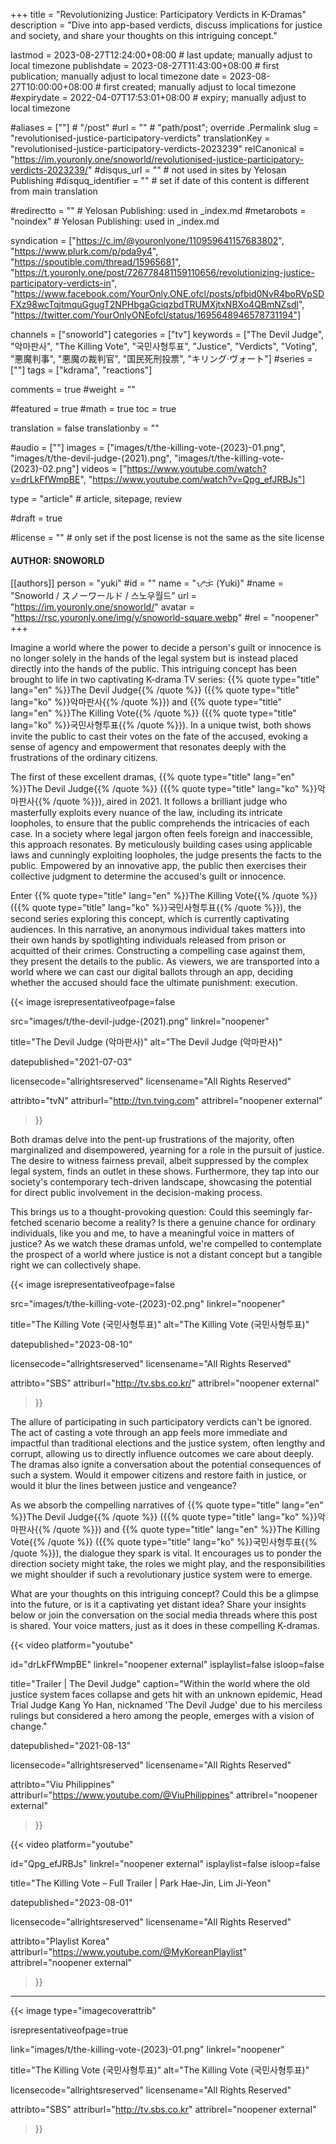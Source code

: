 +++
title = "Revolutionizing Justice: Participatory Verdicts in K-Dramas"
description = "Dive into app-based verdicts, discuss implications for justice and society, and share your thoughts on this intriguing concept."

lastmod = 2023-08-27T12:24:00+08:00                 # last update; manually adjust to local timezone
publishdate = 2023-08-27T11:43:00+08:00             # first publication; manually adjust to local timezone
date = 2023-08-27T10:00:00+08:00                    # first created; manually adjust to local timezone
#expirydate = 2022-04-07T17:53:01+08:00              # expiry; manually adjust to local timezone

#aliases = [""]                                        # "/post"
#url = ""                                              # "path/post"; override .Permalink
slug = "revolutionised-justice-participatory-verdicts"
translationKey = "revolutionised-justice-participatory-verdicts-2023239"
relCanonical = "https://im.youronly.one/snoworld/revolutionised-justice-participatory-verdicts-2023239/"
#disqus_url = ""                                       # not used in sites by Yelosan Publishing
#disquq_identifier = ""                                # set if date of this content is different from main translation

#redirectto = ""                                       # Yelosan Publishing: used in _index.md
#metarobots = "noindex"                                # Yelosan Publishing: used in _index.md

syndication = ["https://c.im/@youronlyone/110959641157683802", "https://www.plurk.com/p/pda9y4", "https://spoutible.com/thread/15965681", "https://t.youronly.one/post/726778481159110656/revolutionizing-justice-participatory-verdicts-in", "https://www.facebook.com/YourOnly.ONE.ofcl/posts/pfbid0NvR4boRVpSDFXz98wcTqjtmquGgugT2NPHbgaGciqzbdTRUMXjtxNBXo4QBmNZsdl", "https://twitter.com/YourOnlyONEofcl/status/1695648946578731194"]

channels = ["snoworld"]
categories = ["tv"]
keywords = ["The Devil Judge", "악마판사", "The Killing Vote", "국민사형투표", "Justice", "Verdicts", "Voting", "悪魔判事", "悪魔の裁判官", "国民死刑投票", "キリング·ヴォート"]
#series = [""]
tags = ["kdrama", "reactions"]

comments = true
#weight = ""

#featured = true
#math = true
toc = true

translation = false
translationby = ""

#audio = [""]
images = ["images/t/the-killing-vote-(2023)-01.png", "images/t/the-devil-judge-(2021).png", "images/t/the-killing-vote-(2023)-02.png"]
videos = ["https://www.youtube.com/watch?v=drLkFfWmpBE", "https://www.youtube.com/watch?v=Qpg_efJRBJs"]

type = "article"                                             # article, sitepage, review

#draft = true

#license = ""                                          # only set if the post license is not the same as the site license

#### AUTHOR: SNOWORLD ####
[[authors]]
  person = "yuki"
  #id = ""
  name = "ᜌᜓᜃᜒ (Yuki)"
  #name = "Snoworld / スノーワールド / 스노우월드"
  url = "https://im.youronly.one/snoworld/"
  avatar = "https://rsc.youronly.one/img/y/snoworld-square.webp"
  #rel = "noopener"
+++

Imagine a world where the power to decide a person's guilt or innocence is no longer solely in the hands of the legal system but is instead placed directly into the hands of the public. This intriguing concept has been brought to life in two captivating K-drama TV series: {{% quote type="title" lang="en" %}}The Devil Judge{{% /quote %}} ({{% quote type="title" lang="ko" %}}악마판사{{% /quote %}}) and {{% quote type="title" lang="en" %}}The Killing Vote{{% /quote %}} ({{% quote type="title" lang="ko" %}}국민사형투표{{% /quote %}}). In a unique twist, both shows invite the public to cast their votes on the fate of the accused, evoking a sense of agency and empowerment that resonates deeply with the frustrations of the ordinary citizens.

<!--more-->

The first of these excellent dramas, {{% quote type="title" lang="en" %}}The Devil Judge{{% /quote %}} ({{% quote type="title" lang="ko" %}}악마판사{{% /quote %}}), aired in 2021. It follows a brilliant judge who masterfully exploits every nuance of the law, including its intricate loopholes, to ensure that the public comprehends the intricacies of each case. In a society where legal jargon often feels foreign and inaccessible, this approach resonates. By meticulously building cases using applicable laws and cunningly exploiting loopholes, the judge presents the facts to the public. Empowered by an innovative app, the public then exercises their collective judgment to determine the accused's guilt or innocence.

Enter {{% quote type="title" lang="en" %}}The Killing Vote{{% /quote %}} ({{% quote type="title" lang="ko" %}}국민사형투표{{% /quote %}}), the second series exploring this concept, which is currently captivating audiences. In this narrative, an anonymous individual takes matters into their own hands by spotlighting individuals released from prison or acquitted of their crimes. Constructing a compelling case against them, they present the details to the public. As viewers, we are transported into a world where we can cast our digital ballots through an app, deciding whether the accused should face the ultimate punishment: execution.

{{< image
  isrepresentativeofpage=false

  src="images/t/the-devil-judge-(2021).png"
  linkrel="noopener"

  title="The Devil Judge (악마판사)"
  alt="The Devil Judge (악마판사)"

  datepublished="2021-07-03"

  licensecode="allrightsreserved"
  licensename="All Rights Reserved"

  attribto="tvN"
  attriburl="http://tvn.tving.com"
  attribrel="noopener external"
>}}

Both dramas delve into the pent-up frustrations of the majority, often marginalized and disempowered, yearning for a role in the pursuit of justice. The desire to witness fairness prevail, albeit suppressed by the complex legal system, finds an outlet in these shows. Furthermore, they tap into our society's contemporary tech-driven landscape, showcasing the potential for direct public involvement in the decision-making process.

This brings us to a thought-provoking question: Could this seemingly far-fetched scenario become a reality? Is there a genuine chance for ordinary individuals, like you and me, to have a meaningful voice in matters of justice? As we watch these dramas unfold, we're compelled to contemplate the prospect of a world where justice is not a distant concept but a tangible right we can collectively shape.

{{< image
  isrepresentativeofpage=false

  src="images/t/the-killing-vote-(2023)-02.png"
  linkrel="noopener"

  title="The Killing Vote (국민사형투표)"
  alt="The Killing Vote (국민사형투표)"

  datepublished="2023-08-10"

  licensecode="allrightsreserved"
  licensename="All Rights Reserved"

  attribto="SBS"
  attriburl="http://tv.sbs.co.kr/"
  attribrel="noopener external"
>}}

The allure of participating in such participatory verdicts can't be ignored. The act of casting a vote through an app feels more immediate and impactful than traditional elections and the justice system, often lengthy and corrupt, allowing us to directly influence outcomes we care about deeply. The dramas also ignite a conversation about the potential consequences of such a system. Would it empower citizens and restore faith in justice, or would it blur the lines between justice and vengeance?

As we absorb the compelling narratives of {{% quote type="title" lang="en" %}}The Devil Judge{{% /quote %}} ({{% quote type="title" lang="ko" %}}악마판사{{% /quote %}}) and {{% quote type="title" lang="en" %}}The Killing Vote{{% /quote %}} ({{% quote type="title" lang="ko" %}}국민사형투표{{% /quote %}}), the dialogue they spark is vital. It encourages us to ponder the direction society might take, the roles we might play, and the responsibilities we might shoulder if such a revolutionary justice system were to emerge.

What are your thoughts on this intriguing concept? Could this be a glimpse into the future, or is it a captivating yet distant idea? Share your insights below or join the conversation on the social media threads where this post is shared. Your voice matters, just as it does in these compelling K-dramas.

{{< video
  platform="youtube"

  id="drLkFfWmpBE"
  linkrel="noopener external"
  isplaylist=false
  isloop=false

  title="Trailer | The Devil Judge"
  caption="Within the world where the old justice system faces collapse and gets hit with an unknown epidemic, Head Trial Judge Kang Yo Han, nicknamed 'The Devil Judge' due to his merciless rulings but considered a hero among the people, emerges with a vision of change."

  datepublished="2021-08-13"

  licensecode="allrightsreserved"
  licensename="All Rights Reserved"

  attribto="Viu Philippines"
  attriburl="https://www.youtube.com/@ViuPhilippines"
  attribrel="noopener external"
>}}

{{< video
  platform="youtube"

  id="Qpg_efJRBJs"
  linkrel="noopener external"
  isplaylist=false
  isloop=false

  title="The Killing Vote – Full Trailer | Park Hae-Jin, Lim Ji-Yeon"

  datepublished="2023-08-01"

  licensecode="allrightsreserved"
  licensename="All Rights Reserved"

  attribto="Playlist Korea"
  attriburl="https://www.youtube.com/@MyKoreanPlaylist"
  attribrel="noopener external"
>}}

---

{{< image
  type="imagecoverattrib"

  isrepresentativeofpage=true

  link="images/t/the-killing-vote-(2023)-01.png"
  linkrel="noopener"

  title="The Killing Vote (국민사형투표)"
  alt="The Killing Vote (국민사형투표)"

  licensecode="allrightsreserved"
  licensename="All Rights Reserved"

  attribto="SBS"
  attriburl="http://tv.sbs.co.kr"
  attribrel="noopener external"
>}}
